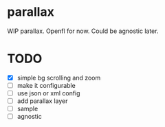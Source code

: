 # parallax
WIP parallax. Openfl for now. Could be agnostic later.

# TODO
- [X] simple bg scrolling and zoom
- [ ] make it configurable
- [ ] use json or xml config
- [ ] add parallax layer
- [ ] sample
- [ ] agnostic
